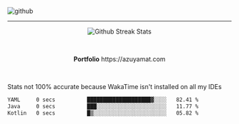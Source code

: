 ![github](https://media.discordapp.net/attachments/881363147364118528/1142610121697021952/background.png?width=1000&height=300)<br>
___
<p align="center">
  <img alt="Github Streak Stats" src="https://streak-stats.demolab.com?user=Azuyamat&theme=transparent&hide_border=true"/>
</p><br>
<p align="center">
      <strong>Portfolio</strong> https://azuyamat.com
</p><br>

Stats not 100% accurate because WakaTime isn't installed on all my IDEs
<!--START_SECTION:waka-->

```txt
YAML     0 secs          ████████████████████▓░░░░   82.41 %
Java     0 secs          ███░░░░░░░░░░░░░░░░░░░░░░   11.77 %
Kotlin   0 secs          █▒░░░░░░░░░░░░░░░░░░░░░░░   05.82 %
```

<!--END_SECTION:waka-->
